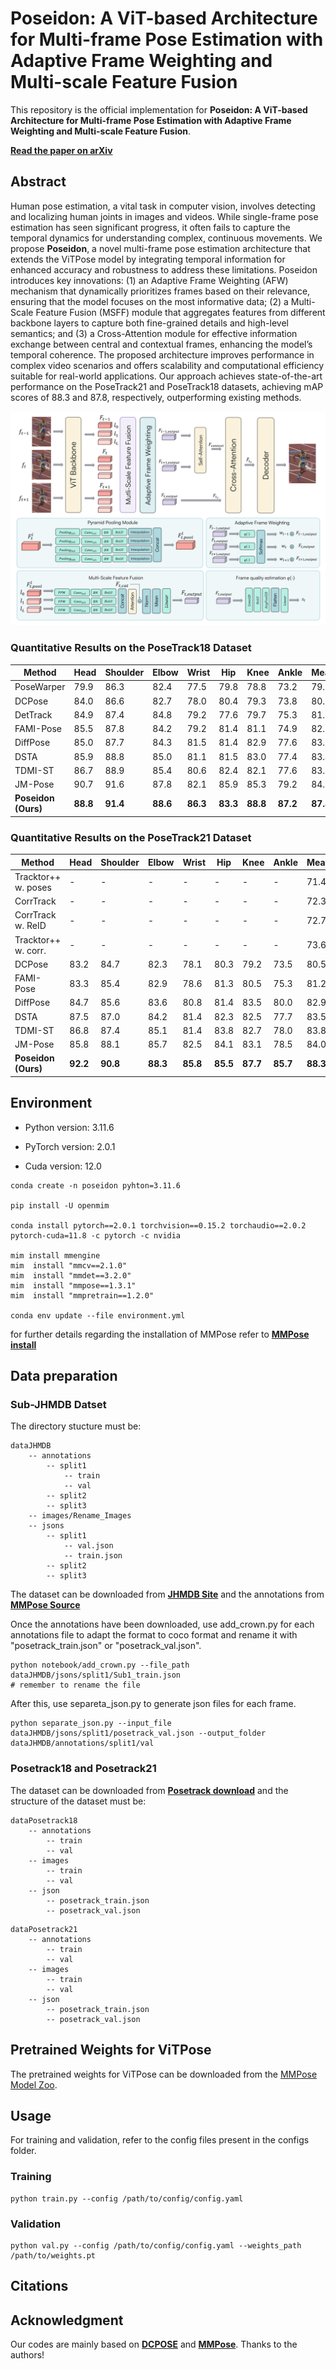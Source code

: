# Poseidon: A ViT-based Architecture for Multi-frame Pose Estimation with Adaptive Frame Weighting and Multi-scale Feature Fusion

This repository is the official implementation for **Poseidon: A ViT-based Architecture for Multi-frame Pose Estimation with Adaptive Frame Weighting and Multi-scale Feature Fusion**. 

[**Read the paper on arXiv**](https://arxiv.org/abs/xxxx.xxxxx)

## Abstract
Human pose estimation, a vital task in computer vision, involves detecting and localizing human joints in images and videos. While single-frame pose estimation has seen significant progress, it often fails to capture the temporal dynamics for understanding complex, continuous movements. We propose **Poseidon**, a novel multi-frame pose estimation architecture that extends the ViTPose model by integrating temporal information for enhanced accuracy and robustness to address these limitations. Poseidon introduces key innovations: (1) an Adaptive Frame Weighting (AFW) mechanism that dynamically prioritizes frames based on their relevance, ensuring that the model focuses on the most informative data; (2) a Multi-Scale Feature Fusion (MSFF) module that aggregates features from different backbone layers to capture both fine-grained details and high-level semantics; and (3) a Cross-Attention module for effective information exchange between central and contextual frames, enhancing the model’s temporal coherence. The proposed architecture improves performance in complex video scenarios and offers scalability and computational efficiency suitable for real-world applications.
Our approach achieves state-of-the-art performance on the PoseTrack21 and PoseTrack18 datasets, achieving mAP scores of 88.3 and 87.8, respectively, outperforming existing methods. 

![Description of the image](./models/schema_model.png)

### Quantitative Results on the PoseTrack18 Dataset

| Method            | Head  | Shoulder | Elbow | Wrist | Hip   | Knee  | Ankle | **Mean** |
|-------------------|-------|----------|-------|-------|-------|-------|-------|----------|
| PoseWarper        | 79.9  | 86.3     | 82.4  | 77.5  | 79.8  | 78.8  | 73.2  | 79.7     |
| DCPose            | 84.0  | 86.6     | 82.7  | 78.0  | 80.4  | 79.3  | 73.8  | 80.9     |
| DetTrack          | 84.9  | 87.4     | 84.8  | 79.2  | 77.6  | 79.7  | 75.3  | 81.5     |
| FAMI-Pose         | 85.5  | 87.8     | 84.2  | 79.2  | 81.4  | 81.1  | 74.9  | 82.2     |
| DiffPose          | 85.0  | 87.7     | 84.3  | 81.5  | 81.4  | 82.9  | 77.6  | 83.0     |
| DSTA              | 85.9  | 88.8     | 85.0  | 81.1  | 81.5  | 83.0  | 77.4  | 83.4     |
| TDMI-ST           | 86.7  | 88.9     | 85.4  | 80.6  | 82.4  | 82.1  | 77.6  | 83.6     |
| JM-Pose           | 90.7  | 91.6     | 87.8  | 82.1  | 85.9  | 85.3  | 79.2  | 84.1     |
| **Poseidon (Ours)** | **88.8** | **91.4** | **88.6** | **86.3** | **83.3** | **88.8** | **87.2** | **87.8** |

### Quantitative Results on the PoseTrack21 Dataset

| Method            | Head  | Shoulder | Elbow | Wrist | Hip   | Knee  | Ankle | **Mean** |
|-------------------|-------|----------|-------|-------|-------|-------|-------|----------|
| Tracktor++ w. poses | -     | -        | -     | -     | -     | -     | -     | 71.4     |
| CorrTrack         | -     | -        | -     | -     | -     | -     | -     | 72.3     |
| CorrTrack w. ReID | -     | -        | -     | -     | -     | -     | -     | 72.7     |
| Tracktor++ w. corr. | -     | -        | -     | -     | -     | -     | -     | 73.6     |
| DCPose            | 83.2  | 84.7     | 82.3  | 78.1  | 80.3  | 79.2  | 73.5  | 80.5     |
| FAMI-Pose         | 83.3  | 85.4     | 82.9  | 78.6  | 81.3  | 80.5  | 75.3  | 81.2     |
| DiffPose          | 84.7  | 85.6     | 83.6  | 80.8  | 81.4  | 83.5  | 80.0  | 82.9     |
| DSTA              | 87.5  | 87.0     | 84.2  | 81.4  | 82.3  | 82.5  | 77.7  | 83.5     |
| TDMI-ST           | 86.8  | 87.4     | 85.1  | 81.4  | 83.8  | 82.7  | 78.0  | 83.8     |
| JM-Pose           | 85.8  | 88.1     | 85.7  | 82.5  | 84.1  | 83.1  | 78.5  | 84.0     |
| **Poseidon (Ours)** | **92.2** | **90.8** | **88.3** | **85.8** | **85.5** | **87.7** | **85.7** | **88.3** |

## Environment
* Python version:  3.11.6

* PyTorch version:  2.0.1

* Cuda version: 12.0


```
conda create -n poseidon pyhton=3.11.6

pip install -U openmim

conda install pytorch==2.0.1 torchvision==0.15.2 torchaudio==2.0.2 pytorch-cuda=11.8 -c pytorch -c nvidia

mim install mmengine
mim  install "mmcv==2.1.0"
mim  install "mmdet==3.2.0"
mim  install "mmpose==1.3.1"
mim  install "mmpretrain==1.2.0"

conda env update --file environment.yml

```

for further details regarding the installation of MMPose refer to [**MMPose install**](https://mmpose.readthedocs.io/en/latest/installation.html)

## Data preparation

### Sub-JHMDB Datset
The directory stucture must be:
```
dataJHMDB
    -- annotations
        -- split1
            -- train
            -- val
        -- split2
        -- split3
    -- images/Rename_Images
    -- jsons
        -- split1
            -- val.json
            -- train.json
        -- split2
        -- split3
```
The dataset can be downloaded from [**JHMDB Site**](http://jhmdb.is.tue.mpg.de) and the annotations from [**MMPose Source**](https://mmpose.readthedocs.io/en/latest/dataset_zoo/2d_body_keypoint.html) 

Once the annotations have been downloaded, use add_crown.py for each annotations file to adapt the format to coco format and rename it with "posetrack_train.json" or "posetrack_val.json".
```
python notebook/add_crown.py --file_path dataJHMDB/jsons/split1/Sub1_train.json
# remember to rename the file
```
After this, use separeta_json.py to generate json files for each frame.
```
python separate_json.py --input_file dataJHMDB/jsons/split1/posetrack_val.json --output_folder dataJHMDB/annotations/split1/val
```


### Posetrack18 and Posetrack21

The dataset can be downloaded from [**Posetrack download**](https://github.com/anDoer/PoseTrack21) and the structure of the dataset must be:
```
dataPosetrack18
    -- annotations
        -- train
        -- val
    -- images
        -- train
        -- val
    -- json
        -- posetrack_train.json
        -- posetrack_val.json
```


```
dataPosetrack21
    -- annotations
        -- train
        -- val
    -- images
        -- train
        -- val
    -- json
        -- posetrack_train.json
        -- posetrack_val.json
```

## Pretrained Weights for ViTPose

The pretrained weights for ViTPose can be downloaded from the [MMPose Model Zoo](https://mmpose.readthedocs.io/en/latest/model_zoo/body_2d_keypoint.html).

## Usage
For training and validation, refer to the config files present in the configs folder.

### Training
```
python train.py --config /path/to/config/config.yaml 
```
### Validation
```
python val.py --config /path/to/config/config.yaml --weights_path /path/to/weights.pt
```

## Citations

## Acknowledgment
Our codes are mainly based on [**DCPOSE**](https://github.com/Pose-Group/DCPose) and [**MMPose**](https://mmpose.readthedocs.io/en/latest/). Thanks to the authors!